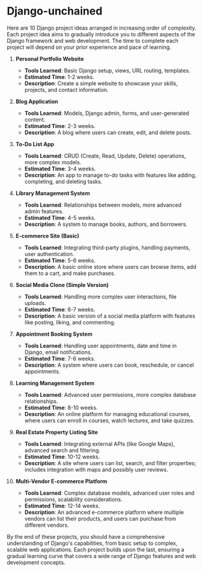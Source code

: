 # Django-unchained
Here are 10 Django project ideas arranged in increasing order of complexity. Each project idea aims to gradually introduce you to different aspects of the Django framework and web development. The time to complete each project will depend on your prior experience and pace of learning.

1. **Personal Portfolio Website**
   - **Tools Learned**: Basic Django setup, views, URL routing, templates.
   - **Estimated Time**: 1-2 weeks.
   - **Description**: Create a simple website to showcase your skills, projects, and contact information.

2. **Blog Application**
   - **Tools Learned**: Models, Django admin, forms, and user-generated content.
   - **Estimated Time**: 2-3 weeks.
   - **Description**: A blog where users can create, edit, and delete posts.

3. **To-Do List App**
   - **Tools Learned**: CRUD (Create, Read, Update, Delete) operations, more complex models.
   - **Estimated Time**: 3-4 weeks.
   - **Description**: An app to manage to-do tasks with features like adding, completing, and deleting tasks.

4. **Library Management System**
   - **Tools Learned**: Relationships between models, more advanced admin features.
   - **Estimated Time**: 4-5 weeks.
   - **Description**: A system to manage books, authors, and borrowers.

5. **E-commerce Site (Basic)**
   - **Tools Learned**: Integrating third-party plugins, handling payments, user authentication.
   - **Estimated Time**: 5-6 weeks.
   - **Description**: A basic online store where users can browse items, add them to a cart, and make purchases.

6. **Social Media Clone (Simple Version)**
   - **Tools Learned**: Handling more complex user interactions, file uploads.
   - **Estimated Time**: 6-7 weeks.
   - **Description**: A basic version of a social media platform with features like posting, liking, and commenting.

7. **Appointment Booking System**
   - **Tools Learned**: Handling user appointments, date and time in Django, email notifications.
   - **Estimated Time**: 7-8 weeks.
   - **Description**: A system where users can book, reschedule, or cancel appointments.

8. **Learning Management System**
   - **Tools Learned**: Advanced user permissions, more complex database relationships.
   - **Estimated Time**: 8-10 weeks.
   - **Description**: An online platform for managing educational courses, where users can enroll in courses, watch lectures, and take quizzes.

9. **Real Estate Property Listing Site**
   - **Tools Learned**: Integrating external APIs (like Google Maps), advanced search and filtering.
   - **Estimated Time**: 10-12 weeks.
   - **Description**: A site where users can list, search, and filter properties; includes integration with maps and possibly user reviews.

10. **Multi-Vendor E-commerce Platform**
    - **Tools Learned**: Complex database models, advanced user roles and permissions, scalability considerations.
    - **Estimated Time**: 12-14 weeks.
    - **Description**: An advanced e-commerce platform where multiple vendors can list their products, and users can purchase from different vendors.

By the end of these projects, you should have a comprehensive understanding of Django's capabilities, from basic setup to complex, scalable web applications. Each project builds upon the last, ensuring a gradual learning curve that covers a wide range of Django features and web development concepts.
